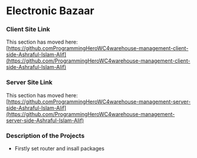 # Electronic Bazaar 



### Client Site Link

This section has moved here: [https://github.comProgrammingHeroWC4warehouse-management-client-side-Ashraful-Islam-Alif](https://github.com/ProgrammingHeroWC4warehouse-management-client-side-Ashraful-Islam-Alif)

### Server Site Link

This section has moved here: [https://github.comProgrammingHeroWC4warehouse-management-server-side-Ashraful-Islam-Alif](https://github.com/ProgrammingHeroWC4warehouse-management-server-side-Ashraful-Islam-Alif)

### Description of the Projects
- Firstly set router and insall packages